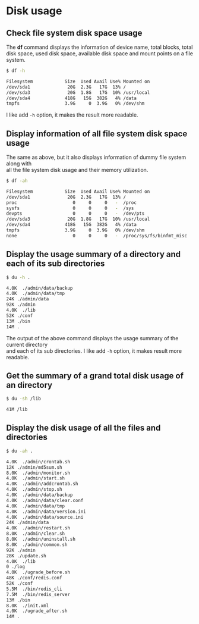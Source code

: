 # Disk usage

## Check file system disk space usage

The **df** command displays the information of device name, total blocks, total   
disk space, used disk space, available disk space and mount points on a file system.

```bash
$ df -h

Filesystem            Size  Used Avail Use% Mounted on
/dev/sda1              20G  2.3G   17G  13% /
/dev/sda3              20G  1.8G   17G  10% /usr/local
/dev/sda4             418G   15G  382G   4% /data
tmpfs                 3.9G     0  3.9G   0% /dev/shm
```

I like add `-h` option, it makes the result more readable.

## Display information of all file system disk space usage

The same as above, but it also displays information of dummy file system along with   
all the file system disk usage and their memory utilization.

```bash
$ df -ah

Filesystem            Size  Used Avail Use% Mounted on
/dev/sda1              20G  2.3G   17G  13% /
proc                     0     0     0   -  /proc
sysfs                    0     0     0   -  /sys
devpts                   0     0     0   -  /dev/pts
/dev/sda3              20G  1.8G   17G  10% /usr/local
/dev/sda4             418G   15G  382G   4% /data
tmpfs                 3.9G     0  3.9G   0% /dev/shm
none                     0     0     0   -  /proc/sys/fs/binfmt_misc
```

## Display the usage summary of a directory and each of its sub directories

```bash
$ du -h .

4.0K  ./admin/data/backup
4.0K  ./admin/data/tmp
24K ./admin/data
92K ./admin
4.0K  ./lib
52K ./conf
13M ./bin
14M .
```

The output of the above command displays the usage summary of the current directory    
and each of its sub directories. I like add `-h` option, it makes result more readable.


## Get the summary of a grand total disk usage of an directory

```bash
$ du -sh /lib

41M /lib
```

## Display the disk usage of all the files and directories

```bash
$ du -ah .

4.0K  ./admin/crontab.sh
12K ./admin/md5sum.sh
8.0K  ./admin/monitor.sh
4.0K  ./admin/start.sh
4.0K  ./admin/addcrontab.sh
4.0K  ./admin/stop.sh
4.0K  ./admin/data/backup
4.0K  ./admin/data/clear.conf
4.0K  ./admin/data/tmp
4.0K  ./admin/data/version.ini
4.0K  ./admin/data/source.ini
24K ./admin/data
4.0K  ./admin/restart.sh
8.0K  ./admin/clear.sh
8.0K  ./admin/uninstall.sh
8.0K  ./admin/common.sh
92K ./admin
28K ./update.sh
4.0K  ./lib
0 ./log
4.0K  ./ugrade_before.sh
48K ./conf/redis.conf
52K ./conf
5.5M  ./bin/redis_cli
7.5M  ./bin/redis_server
13M ./bin
8.0K  ./init.xml
4.0K  ./ugrade_after.sh
14M .
```
